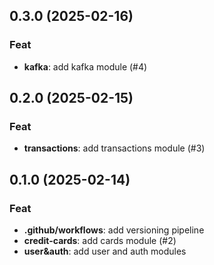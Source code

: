 ## 0.3.0 (2025-02-16)

### Feat

- **kafka**: add kafka module (#4)

## 0.2.0 (2025-02-15)

### Feat

- **transactions**: add transactions module (#3)

## 0.1.0 (2025-02-14)

### Feat

- **.github/workflows**: add versioning pipeline
- **credit-cards**: add cards module (#2)
- **user&auth**: add user and auth modules
